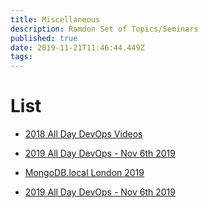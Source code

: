 ```yaml
---
title: Miscellaneous
description: Ramdon Set of Topics/Seminars
published: true
date: 2019-11-21T11:46:44.449Z
tags: 
---
```


# List
* [2018 All Day DevOps Videos](https://www.sonatype.com/e2t/c/*N39grsrJf2rhW4jns9R8c9ZFf0/*W3FbP4f4Dr0qWW65RNGD6ndQ7-0/5/f18dQhb0Sq5H8X-fbXW8cMWbK51vPb-W5sr2zM1DWy2xW7x3bSb57XtpsW2KBfjg6mdttXW7s5Q3d4cPqc8W1Bv9jL8SB1fwW5mZ50N8XkR2VW1TcYQc2MznrNN5nbq6BGXpVfW3ZkdkT9cVhBTW56kwfc7MPvMyW96zRPS6bT6L3W8RRjRD5CktzDW83KHrF7J39qHW2m8DqK2HT8mrW1HsGSN1hRDBvW57-WqM3H_PtyW2DzCtR1yBNYwW8mzsP-5RTMrlW8jmlJY4KbsC0W8Ty5Wq1yPNqMW94B_BT67F88mVp7L9X5-n2LkN5xFZ3Xn1MhXW3vjjLp94bvjbW226lkJ5fwMsdW2LHfRj4bHSqmW6WQJ-x3ZVXkJW6xYTJP7N1ZpXW4-t3G92vqr-WW35ljYK5f4847W3F76Rh2bJ95KV6Q9691rX7r6N4Xq9_X6Y9ktTTrJy5xs8_-W2-s7Bs3sdjLnW3L_8k54rKJcCW2HTb6b41FHQMW1NgBPl6ycXG6W8mhVQY5bxYylW8ZlVG03SwjnpVywjlt49MkrZW1VN4Gc7ScwChW99Vnz52pglVTW6vc-Z63PM86Lf4nN-VT04)
* [2019 All Day DevOps - Nov 6th 2019](/misc/2019AllDayDevOps)
* [MongoDB.local London 2019](http://s413370795.t.en25.com/e/er?utm_campaign=Int_PAE_MongoDB.local%20London_09_19_EMEA%20-%20follow%20up&utm_medium=email&utm_source=Eloqua&utm_term=%5BMongoDB.local%20London%5D%20Presentations%20&s=413370795&lid=7969&elqTrackId=b594fe68ebd64eb9846a9f9fe7fe3d0d&elq=4579b0d644974ba7b4418758ac01f8d7&elqaid=9117&elqat=1)

* [2019 All Day DevOps - Nov 6th 2019](/misc/20191106AllDayDevOps)